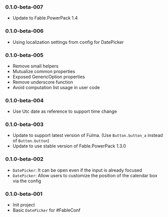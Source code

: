 ### 0.1.0-beta-007

* Update to Fable.PowerPack 1.4

### 0.1.0-beta-006

* Using localization settings from config for DatePicker

### 0.1.0-beta-005

* Remove small helpers
* Mutualize common properties
* Exposed GenericOption properties
* Remove underscore function
* Avoid computation list usage in user code

### 0.1.0-beta-004

* Use Utc date as reference to support time change

### 0.1.0-beta-003

* Update to support latest version of Fulma. (Use `Button.button_a` instead of `Button.button`)
* Update to use stable version of Fable.PowerPack 1.3.0

### 0.1.0-beta-002

* `DatePicker`: It can be open even if the input is already focused
* `DatePicker`: Allow users to customize the position of the calendar box via the config

### 0.1.0-beta-001

* Init project
* Basic `DatePicker` for #FableConf
